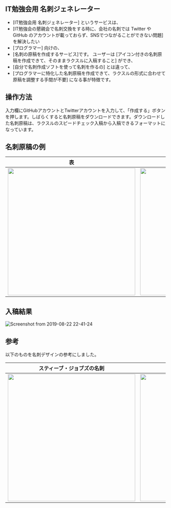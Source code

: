## IT勉強会用 名刺ジェネレーター
* [IT勉強会用 名刺ジェネレーター] というサービスは、
* [IT勉強会の懇親会で名刺交換をする時に、会社の名刺では Twitter や GitHub のアカウントが載っておらず、SNSでつながることができない問題] を解決したい
* [プログラマー] 向けの、
* [名刺の原稿を作成するサービス]です。
ユーザーは [アイコン付きの名刺原稿を作成できて、そのままラクスルに入稿すること] ができ、
* [自分で名刺作成ソフトを使って名刺を作るの] とは違って、
* [プログラマーに特化した名刺原稿を作成できて、ラクスルの形式に合わせて原稿を調整する手間が不要] になる事が特徴です。

## 操作方法
入力欄にGitHubアカウントとTwitterアカウントを入力して、「作成する」ボタンを押します。しばらくすると名刺原稿をダウンロードできます。ダウンロードした名刺原稿は、ラクスルのスピードチェック入稿から入稿できるフォーマットになっています。

## 名刺原稿の例

表 | 裏
---- | ----
<img src="https://user-images.githubusercontent.com/39484102/63570735-19900000-c5b9-11e9-9550-825e7cf573ba.png" width="400"/> | <img src="https://user-images.githubusercontent.com/39484102/63570760-2f9dc080-c5b9-11e9-982c-593c027744bd.png" width="400"/>

## 入稿結果
![Screenshot from 2019-08-22 22-41-24](https://user-images.githubusercontent.com/39484102/63570926-9ae79280-c5b9-11e9-8be0-ab8b14a85a49.png)

## 参考
以下のものを名刺デザインの参考にしました。

スティーブ・ジョブズの名刺 | Google社の名刺
---- | ----
<img src="https://user-images.githubusercontent.com/39484102/61930593-28cf5e00-afb9-11e9-9142-5214e82e73a5.jpg" width="400"/> | <img src="https://user-images.githubusercontent.com/39484102/61933889-ee1df380-afc1-11e9-9cd7-3caf6038ad59.jpg" width="400"/>
